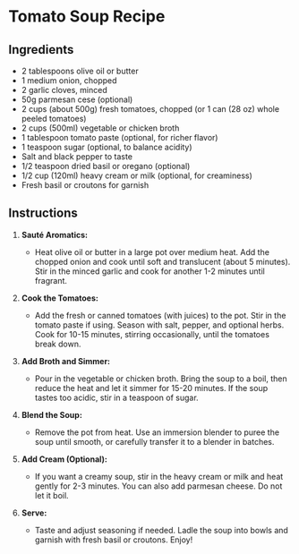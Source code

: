 # Tomato Soup Recipe

## Ingredients

- 2 tablespoons olive oil or butter
- 1 medium onion, chopped
- 2 garlic cloves, minced
- 50g parmesan cese (optional)
- 2 cups (about 500g) fresh tomatoes, chopped (or 1 can (28 oz) whole peeled tomatoes)
- 2 cups (500ml) vegetable or chicken broth
- 1 tablespoon tomato paste (optional, for richer flavor)
- 1 teaspoon sugar (optional, to balance acidity)
- Salt and black pepper to taste
- 1/2 teaspoon dried basil or oregano (optional)
- 1/2 cup (120ml) heavy cream or milk (optional, for creaminess)
- Fresh basil or croutons for garnish

## Instructions

1. **Sauté Aromatics:**
   - Heat olive oil or butter in a large pot over medium heat. Add the chopped
     onion and cook until soft and translucent (about 5 minutes). Stir in the
     minced garlic and cook for another 1-2 minutes until fragrant.

2. **Cook the Tomatoes:**
   - Add the fresh or canned tomatoes (with juices) to the pot. Stir in the
     tomato paste if using. Season with salt, pepper, and optional herbs. Cook
     for 10-15 minutes, stirring occasionally, until the tomatoes break down.

3. **Add Broth and Simmer:**
   - Pour in the vegetable or chicken broth. Bring the soup to a boil, then reduce
     the heat and let it simmer for 15-20 minutes. If the soup tastes too acidic,
     stir in a teaspoon of sugar.

4. **Blend the Soup:**
   - Remove the pot from heat. Use an immersion blender to puree the soup until smooth,
     or carefully transfer it to a blender in batches.

5. **Add Cream (Optional):**
   - If you want a creamy soup, stir in the heavy cream or milk and heat gently for 2-3 minutes. You can also add parmesan cheese.
     Do not let it boil.

6. **Serve:**
   - Taste and adjust seasoning if needed. Ladle the soup into bowls and garnish with fresh basil
     or croutons. Enjoy!
